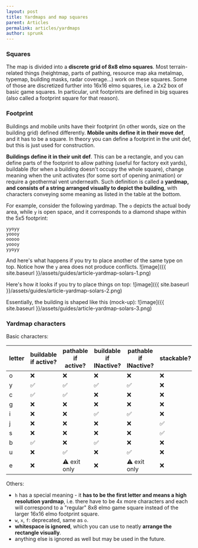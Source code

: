 ```yaml
---
layout: post
title: Yardmaps and map squares
parent: Articles
permalink: articles/yardmaps
author: sprunk
---
```


### Squares
The map is divided into a **discrete grid of 8x8 elmo squares**. Most terrain-related things (heightmap, parts of pathing, resource map aka metalmap, typemap, building masks, radar coverage...) work on these squares. Some of those are discretized further into 16x16 elmo squares, i.e. a 2x2 box of basic game squares. In particular, unit footprints are defined in big squares (also called a footprint square for that reason).

### Footprint
Buildings and mobile units have their footprint (in other words, size on the building grid) defined differently. **Mobile units define it in their move def**, and it has to be a square. In theory you can define a footprint in the unit def, but this is just used for construction.

**Buildings define it in their unit def**. This can be a rectangle, and you can define parts of the footprint to allow pathing (useful for factory exit yards), buildable (for when a building doesn't occupy the whole square), change meaning when the unit activates (for some sort of opening animation) or require a geothermal vent underneath. Such definition is called a **yardmap, and consists of a string arranged visually to depict the building**, with characters conveying some meaning as listed in the table at the bottom.

For example, consider the following yardmap. The `o` depicts the actual body area, while `y` is open space, and it corresponds to a diamond shape within the 5x5 footprint:
```
yyoyy
yoooy
ooooo
yoooy
yyoyy
```

And here's what happens if you try to place another of the same type on top. Notice how the `y` area does not produce conflicts.
![image]({{ site.baseurl }}/assets/guides/article-yardmap-solars-1.png)

Here's how it looks if you try to place things on top:
![image]({{ site.baseurl }}/assets/guides/article-yardmap-solars-2.png)

Essentially, the building is shaped like this (mock-up):
![image]({{ site.baseurl }}/assets/guides/article-yardmap-solars-3.png)

### Yardmap characters

Basic characters:

| letter | buildable if active? | pathable if active? | buildable if INactive? | pathable if INactive? | stackable? | need geo? |
|--------|----------------------|---------------------|------------------------|-----------------------|------------|-----------|
| o      | ❌                    | ❌                   | ❌                      | ❌                     | ❌          | ❌         |
| y      | ✅                    | ✅                   | ✅                      | ✅                     | ❌          | ❌         |
| c      | ✅                    | ✅                   | ❌                      | ❌                     | ❌          | ❌         |
| g      | ❌                    | ❌                   | ❌                      | ❌                     | ❌          | ✅         |
| i      | ❌                    | ❌                   | ✅                      | ✅                     | ❌          | ❌         |
| j      | ❌                    | ❌                   | ❌                      | ❌                     | ✅          | ✅         |
| s      | ❌                    | ❌                   | ❌                      | ❌                     | ✅          | ❌         |
| b      | ✅                    | ❌                   | ✅                      | ❌                     | ❌          | ❌         |
| u      | ❌                    | ✅                   | ❌                      | ✅                     | ❌          | ❌         |
| e      | ❌                    | ⚠️ exit only         | ❌                      | ⚠️ exit only           | ❌          | ❌         |

Others:

 * `h` has a special meaning - it **has to be the first letter and means a high resolution yardmap**,
i.e. there have to be 4x more characters and each will correspond to a "regular" 8x8 elmo game square instead of the larger 16x16 elmo footprint square.
 * `w`, `x`, `f`:  deprecated, same as `o`.
 * **whitespace is ignored**, which you can use to neatly **arrange the rectangle visually**.
 * anything else is ignored as well but may be used in the future.
